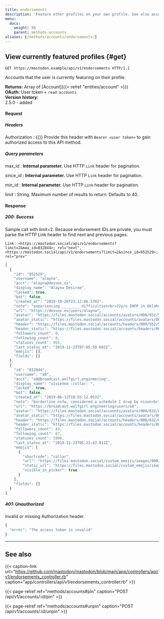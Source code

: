 ```yaml
---
title: endorsements
description: 'Feature other profiles on your own profile. See also accounts/:id/{pin,unpin}'
menu:
  docs:
    weight: 90
    parent: methods-accounts
aliases: [/methods/accounts/endorsements/]
---
```


## View currently featured profiles {#get}

```http
GET https://mastodon.example/api/v1/endorsements HTTP/1.1
```

Accounts that the user is currently featuring on their profile.

**Returns:** Array of [Account]({{< relref "entities/account" >}})\
**OAuth:** User token + `read:accounts`\
**Version history:**\
2.5.0 - added

#### Request

##### Headers

Authorization 
: {{<required>}} Provide this header with `Bearer <user token>` to gain authorized access to this API method.

##### Query parameters

max_id 
: **Internal parameter.** Use HTTP `Link` header for pagination.

since_id
: **Internal parameter.** Use HTTP `Link` header for pagination.

min_id
: **Internal parameter.** Use HTTP `Link` header for pagination.

limit
: String. Maximum number of results to return. Defaults to 40.

#### Response
##### 200: Success

Sample call with limit=2. Because endorsement IDs are private, you must parse the HTTP Link header to find next and previous pages.

```http
Link: <https://mastodon.social/api/v1/endorsements?limit=2&max_id=832844>; rel="next", <https://mastodon.social/api/v1/endorsements?limit=2&since_id=952529>; rel="prev"
```

```javascript
[
  {
    "id": "952529",
    "username": "alayna",
    "acct": "alayna@desvox.es",
    "display_name": "Alayna Desirae",
    "locked": true,
    "bot": false,
    "created_at": "2019-10-26T23:12:06.570Z",
    "note": "experiencing ________ difficulties<br>22y/o INFP in Oklahoma",
    "url": "https://desvox.es/users/alayna",
    "avatar": "https://files.mastodon.social/accounts/avatars/000/952/529/original/6534122046d050d5.png",
    "avatar_static": "https://files.mastodon.social/accounts/avatars/000/952/529/original/6534122046d050d5.png",
    "header": "https://files.mastodon.social/accounts/headers/000/952/529/original/496f1f817e042ade.png",
    "header_static": "https://files.mastodon.social/accounts/headers/000/952/529/original/496f1f817e042ade.png",
    "followers_count": 0,
    "following_count": 0,
    "statuses_count": 955,
    "last_status_at": "2019-11-23T07:05:50.682Z",
    "emojis": [],
    "fields": []
  },
  {
    "id": "832844",
    "username": "a9",
    "acct": "a9@broadcast.wolfgirl.engineering",
    "display_name": "vivienne :collar: ",
    "locked": true,
    "bot": false,
    "created_at": "2019-06-12T18:55:12.053Z",
    "note": "borderline nsfw, considered a schedule I drug by nixon<br>waiting for the year of the illumos desktop",
    "url": "https://broadcast.wolfgirl.engineering/users/a9",
    "avatar": "https://files.mastodon.social/accounts/avatars/000/832/844/original/ae1de0b8fb63d1c6.png",
    "avatar_static": "https://files.mastodon.social/accounts/avatars/000/832/844/original/ae1de0b8fb63d1c6.png",
    "header": "https://files.mastodon.social/accounts/headers/000/832/844/original/5088e4a16e6d8736.png",
    "header_static": "https://files.mastodon.social/accounts/headers/000/832/844/original/5088e4a16e6d8736.png",
    "followers_count": 43,
    "following_count": 67,
    "statuses_count": 5906,
    "last_status_at": "2019-11-23T05:23:47.911Z",
    "emojis": [
      {
        "shortcode": "collar",
        "url": "https://files.mastodon.social/custom_emojis/images/000/106/920/original/80953b9cd96ec4dc.png",
        "static_url": "https://files.mastodon.social/custom_emojis/images/000/106/920/static/80953b9cd96ec4dc.png",
        "visible_in_picker": true
      }
    ],
    "fields": []
  }
]
```

##### 401: Unauthorized

Invalid or missing Authorization header.

```javascript
{
  "error": "The access token is invalid"
}
```

---

## See also

{{< caption-link url="https://github.com/mastodon/mastodon/blob/main/app/controllers/api/v1/endorsements_controller.rb" caption="app/controllers/api/v1/endorsements_controller.rb" >}}

{{< page-relref ref="methods/accounts#pin" caption="POST /api/v1/accounts/:id/pin" >}}

{{< page-relref ref="methods/accounts#unpin" caption="POST /api/v1/accounts/:id/unpin" >}}